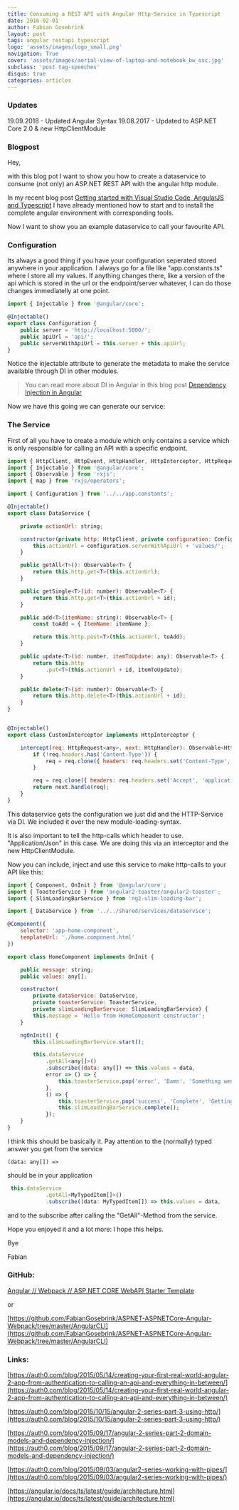 ```yaml
---
title: Consuming a REST API with Angular Http-Service in Typescript
date: 2016-02-01
author: Fabian Gosebrink
layout: post
tags: angular restapi typescript
logo: 'assets/images/logo_small.png'
navigation: True
cover: 'assets/images/aerial-view-of-laptop-and-notebook_bw_osc.jpg'
subclass: 'post tag-speeches'
disqus: true
categories: articles
---
```


### Updates

19.09.2018 - Updated Angular Syntax
19.08.2017 - Updated to ASP.NET Core 2.0 & new HttpClientModule

### Blogpost

Hey,

with this blog pot I want to show you how to create a dataservice to consume (not only) an ASP.NET REST API with the angular http module.

In my recent blog post [Getting started with Visual Studio Code, AngularJS and Typescript](http://offering.solutions/blog/articles/2015/12/03/getting-started-with-visual-studio-code-angularjs-and-typescript/) I have already mentioned how to start and to install the complete angular environment with corresponding tools.

Now I want to show you an example dataservice to call your favourite API.

### Configuration

Its always a good thing if you have your configuration seperated stored anywhere in your application. I always go for a file like "app.constants.ts" where I store all my values. If anything changes there, like a version of the api which is stored in the url or the endpoint/server whatever, I can do those changes immediatelly at one point.

```javascript
import { Injectable } from '@angular/core';

@Injectable()
export class Configuration {
    public server = 'http://localhost:5000/';
    public apiUrl = 'api/';
    public serverWithApiUrl = this.server + this.apiUrl;
}
```

Notice the injectable attribute to generate the metadata to make the service available through DI in other modules.

> You can read more about DI in Angular in this blog post [Dependency Injection in Angular](http://blog.thoughtram.io/angular/2015/05/18/dependency-injection-in-angular-2.html)

Now we have this going we can generate our service:

### The Service

First of all you have to create a module which only contains a service which is only responsible for calling an API with a specific endpoint.

```javascript
import { HttpClient, HttpEvent, HttpHandler, HttpInterceptor, HttpRequest } from '@angular/common/http';
import { Injectable } from '@angular/core';
import { Observable } from 'rxjs';
import { map } from 'rxjs/operators';

import { Configuration } from '../../app.constants';

@Injectable()
export class DataService {

    private actionUrl: string;

    constructor(private http: HttpClient, private configuration: Configuration) {
        this.actionUrl = configuration.serverWithApiUrl + 'values/';
    }

    public getAll<T>(): Observable<T> {
        return this.http.get<T>(this.actionUrl);
    }

    public getSingle<T>(id: number): Observable<T> {
        return this.http.get<T>(this.actionUrl + id);
    }

    public add<T>(itemName: string): Observable<T> {
        const toAdd = { ItemName: itemName };

        return this.http.post<T>(this.actionUrl, toAdd);
    }

    public update<T>(id: number, itemToUpdate: any): Observable<T> {
        return this.http
            .put<T>(this.actionUrl + id, itemToUpdate);
    }

    public delete<T>(id: number): Observable<T> {
        return this.http.delete<T>(this.actionUrl + id);
    }
}


@Injectable()
export class CustomInterceptor implements HttpInterceptor {

    intercept(req: HttpRequest<any>, next: HttpHandler): Observable<HttpEvent<any>> {
        if (!req.headers.has('Content-Type')) {
            req = req.clone({ headers: req.headers.set('Content-Type', 'application/json') });
        }

        req = req.clone({ headers: req.headers.set('Accept', 'application/json') });
        return next.handle(req);
    }
}
```

This dataservice gets the configuration we just did and the HTTP-Service via DI. We included it over the new module-loading-syntax.

It is also important to tell the http-calls which header to use. "Application/Json" in this case. We are doing this via an interceptor and the new HttpClientModule.

Now you can include, inject and use this service to make http-calls to your API like this:

```javascript
import { Component, OnInit } from '@angular/core';
import { ToasterService } from 'angular2-toaster/angular2-toaster';
import { SlimLoadingBarService } from 'ng2-slim-loading-bar';

import { DataService } from '../../shared/services/dataService';

@Component({
    selector: 'app-home-component',
    templateUrl: './home.component.html'
})

export class HomeComponent implements OnInit {

    public message: string;
    public values: any[];

    constructor(
        private dataService: DataService,
        private toasterService: ToasterService,
        private slimLoadingBarService: SlimLoadingBarService) {
        this.message = 'Hello from HomeComponent constructor';
    }

    ngOnInit() {
        this.slimLoadingBarService.start();

        this.dataService
            .getAll<any[]>()
            .subscribe((data: any[]) => this.values = data,
            error => () => {
                this.toasterService.pop('error', 'Damn', 'Something went wrong...');
            },
            () => {
                this.toasterService.pop('success', 'Complete', 'Getting all values complete');
                this.slimLoadingBarService.complete();
            });
    }
}
```

I think this should be basically it. Pay attention to the (normally) typed answer you get from the service

`(data: any[]) =>`

should be in your application

```javascript
 this.dataService
            .getAll<MyTypedItem[]>()
            .subscribe((data: MyTypedItem[]) => this.values = data,
```

and to the subscribe after calling the "GetAll"-Method from the service.

Hope you enjoyed it and a lot more: I hope this helps.

Bye

Fabian

### GitHub:

[Angular // Webpack // ASP.NET CORE WebAPI Starter Template](https://github.com/FabianGosebrink/ASPNETCore-Angular-Webpack-StarterTemplate)

or

[https://github.com/FabianGosebrink/ASPNET-ASPNETCore-Angular-Webpack/tree/master/AngularCLI](https://github.com/FabianGosebrink/ASPNET-ASPNETCore-Angular-Webpack/tree/master/AngularCLI)

### Links:

[https://auth0.com/blog/2015/05/14/creating-your-first-real-world-angular-2-app-from-authentication-to-calling-an-api-and-everything-in-between/](https://auth0.com/blog/2015/05/14/creating-your-first-real-world-angular-2-app-from-authentication-to-calling-an-api-and-everything-in-between/)

[https://auth0.com/blog/2015/10/15/angular-2-series-part-3-using-http/](https://auth0.com/blog/2015/10/15/angular-2-series-part-3-using-http/)

[https://auth0.com/blog/2015/09/17/angular-2-series-part-2-domain-models-and-dependency-injection/](https://auth0.com/blog/2015/09/17/angular-2-series-part-2-domain-models-and-dependency-injection/)

[https://auth0.com/blog/2015/09/03/angular2-series-working-with-pipes/](https://auth0.com/blog/2015/09/03/angular2-series-working-with-pipes/)

[https://angular.io/docs/ts/latest/guide/architecture.html](https://angular.io/docs/ts/latest/guide/architecture.html)
